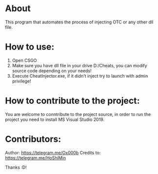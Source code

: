 # About
This program that automates the process of injecting OTC or any other dll file.

# How to use:
1) Open CSGO
2) Make sure you have dll file in your drive D:/Cheats, you can modify source code depending on your needs!
3) Execute CheatInjector.exe, if it didn't inject try to launch with admin privilege!

# How to contribute to the project:
You are welcome to conntribute to the project source, in order to run the project you need to install MS Visual Studio 2019.

# Contributors:
Author: https://telegram.me/Ox000b
Credits to: https://telegram.me/HoShiMin

Thanks :D!

